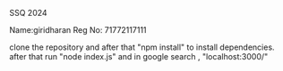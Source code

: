 SSQ 2024

Name:giridharan
Reg No: 71772117111

  clone the repository and after that "npm install" to install dependencies.
  after that run  "node index.js"
  and in google search , "localhost:3000/"

